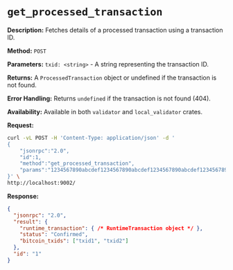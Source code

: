 # `get_processed_transaction`

**Description:**  Fetches details of a processed transaction using a transaction ID.

**Method:** `POST`

**Parameters:**
    `txid: <string>` - A string representing the transaction ID.

**Returns:** A `ProcessedTransaction` object or undefined if the transaction is not found.

**Error Handling:** Returns `undefined` if the transaction is not found (404).

**Availability:** Available in both `validator` and `local_validator` crates.

**Request:**
```bash
curl -vL POST -H 'Content-Type: application/json' -d '
{
    "jsonrpc":"2.0",
    "id":1,
    "method":"get_processed_transaction",
    "params":"1234567890abcdef1234567890abcdef1234567890abcdef1234567890abcdef"
}' \
http://localhost:9002/
```

**Response:**
```json
{
  "jsonrpc": "2.0",
  "result": {
    "runtime_transaction": { /* RuntimeTransaction object */ },
    "status": "Confirmed",
    "bitcoin_txids": ["txid1", "txid2"]
  },
  "id": "1"
}
```
